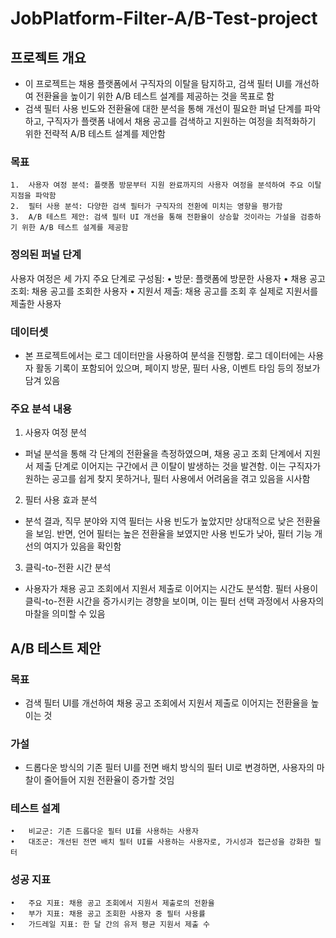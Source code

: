 # JobPlatform-Filter-A/B-Test-project

## 프로젝트 개요


- 이 프로젝트는 채용 플랫폼에서 구직자의 이탈을 탐지하고, 검색 필터 UI를 개선하여 전환율을 높이기 위한 A/B 테스트 설계를 제공하는 것을 목표로 함
- 검색 필터 사용 빈도와 전환율에 대한 분석을 통해 개선이 필요한 퍼널 단계를 파악하고, 구직자가 플랫폼 내에서 채용 공고를 검색하고 지원하는 여정을 최적화하기 위한 전략적 A/B 테스트 설계를 제안함

### 목표

	1.	사용자 여정 분석: 플랫폼 방문부터 지원 완료까지의 사용자 여정을 분석하여 주요 이탈 지점을 파악함
	2.	필터 사용 분석: 다양한 검색 필터가 구직자의 전환에 미치는 영향을 평가함
	3.	A/B 테스트 제안: 검색 필터 UI 개선을 통해 전환율이 상승할 것이라는 가설을 검증하기 위한 A/B 테스트 설계를 제공함


### 정의된 퍼널 단계

사용자 여정은 세 가지 주요 단계로 구성됨:
	•	방문: 플랫폼에 방문한 사용자
	•	채용 공고 조회: 채용 공고를 조회한 사용자
	•	지원서 제출: 채용 공고를 조회 후 실제로 지원서를 제출한 사용자


### 데이터셋

- 본 프로젝트에서는 로그 데이터만을 사용하여 분석을 진행함. 로그 데이터에는 사용자 활동 기록이 포함되어 있으며, 페이지 방문, 필터 사용, 이벤트 타임 등의 정보가 담겨 있음


### 주요 분석 내용

1. 사용자 여정 분석

- 퍼널 분석을 통해 각 단계의 전환율을 측정하였으며, 채용 공고 조회 단계에서 지원서 제출 단계로 이어지는 구간에서 큰 이탈이 발생하는 것을 발견함. 이는 구직자가 원하는 공고를 쉽게 찾지 못하거나, 필터 사용에서 어려움을 겪고 있음을 시사함

2. 필터 사용 효과 분석

- 분석 결과, 직무 분야와 지역 필터는 사용 빈도가 높았지만 상대적으로 낮은 전환율을 보임. 반면, 언어 필터는 높은 전환율을 보였지만 사용 빈도가 낮아, 필터 기능 개선의 여지가 있음을 확인함

3. 클릭-to-전환 시간 분석

- 사용자가 채용 공고 조회에서 지원서 제출로 이어지는 시간도 분석함. 필터 사용이 클릭-to-전환 시간을 증가시키는 경향을 보이며, 이는 필터 선택 과정에서 사용자의 마찰을 의미할 수 있음


## A/B 테스트 제안

### 목표

- 검색 필터 UI를 개선하여 채용 공고 조회에서 지원서 제출로 이어지는 전환율을 높이는 것

### 가설

- 드롭다운 방식의 기존 필터 UI를 전면 배치 방식의 필터 UI로 변경하면, 사용자의 마찰이 줄어들어 지원 전환율이 증가할 것임

### 테스트 설계

	•	비교군: 기존 드롭다운 필터 UI를 사용하는 사용자
	•	대조군: 개선된 전면 배치 필터 UI를 사용하는 사용자로, 가시성과 접근성을 강화한 필터

### 성공 지표

	•	주요 지표: 채용 공고 조회에서 지원서 제출로의 전환율
	•	부가 지표: 채용 공고 조회한 사용자 중 필터 사용률
 	•	가드레일 지표: 한 달 간의 유저 평균 지원서 제출 수
 

